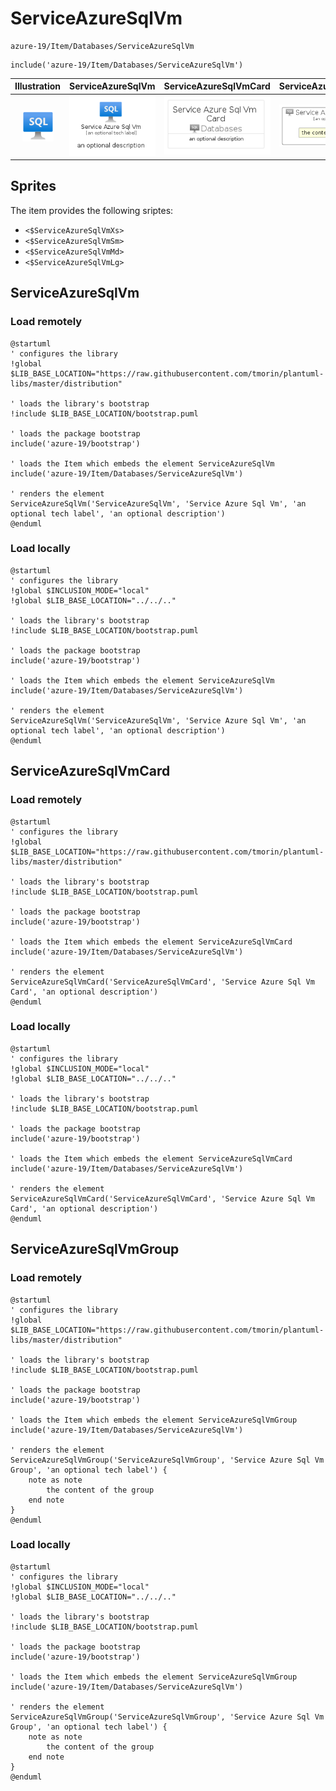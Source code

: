 # ServiceAzureSqlVm


```text
azure-19/Item/Databases/ServiceAzureSqlVm
```

```text
include('azure-19/Item/Databases/ServiceAzureSqlVm')
```



| Illustration | ServiceAzureSqlVm | ServiceAzureSqlVmCard | ServiceAzureSqlVmGroup |
| :---: | :---: | :---: | :---: |
| ![illustration for Illustration](../../../azure-19/Item/Databases/ServiceAzureSqlVm.png) | ![illustration for ServiceAzureSqlVm](../../../azure-19/Item/Databases/ServiceAzureSqlVm.Local.png) | ![illustration for ServiceAzureSqlVmCard](../../../azure-19/Item/Databases/ServiceAzureSqlVmCard.Local.png) | ![illustration for ServiceAzureSqlVmGroup](../../../azure-19/Item/Databases/ServiceAzureSqlVmGroup.Local.png) |



## Sprites
The item provides the following sriptes:

- `<$ServiceAzureSqlVmXs>`
- `<$ServiceAzureSqlVmSm>`
- `<$ServiceAzureSqlVmMd>`
- `<$ServiceAzureSqlVmLg>`





## ServiceAzureSqlVm

### Load remotely
```plantuml
@startuml
' configures the library
!global $LIB_BASE_LOCATION="https://raw.githubusercontent.com/tmorin/plantuml-libs/master/distribution"

' loads the library's bootstrap
!include $LIB_BASE_LOCATION/bootstrap.puml

' loads the package bootstrap
include('azure-19/bootstrap')

' loads the Item which embeds the element ServiceAzureSqlVm
include('azure-19/Item/Databases/ServiceAzureSqlVm')

' renders the element
ServiceAzureSqlVm('ServiceAzureSqlVm', 'Service Azure Sql Vm', 'an optional tech label', 'an optional description')
@enduml
```

### Load locally
```plantuml
@startuml
' configures the library
!global $INCLUSION_MODE="local"
!global $LIB_BASE_LOCATION="../../.."

' loads the library's bootstrap
!include $LIB_BASE_LOCATION/bootstrap.puml

' loads the package bootstrap
include('azure-19/bootstrap')

' loads the Item which embeds the element ServiceAzureSqlVm
include('azure-19/Item/Databases/ServiceAzureSqlVm')

' renders the element
ServiceAzureSqlVm('ServiceAzureSqlVm', 'Service Azure Sql Vm', 'an optional tech label', 'an optional description')
@enduml
```

## ServiceAzureSqlVmCard

### Load remotely
```plantuml
@startuml
' configures the library
!global $LIB_BASE_LOCATION="https://raw.githubusercontent.com/tmorin/plantuml-libs/master/distribution"

' loads the library's bootstrap
!include $LIB_BASE_LOCATION/bootstrap.puml

' loads the package bootstrap
include('azure-19/bootstrap')

' loads the Item which embeds the element ServiceAzureSqlVmCard
include('azure-19/Item/Databases/ServiceAzureSqlVm')

' renders the element
ServiceAzureSqlVmCard('ServiceAzureSqlVmCard', 'Service Azure Sql Vm Card', 'an optional description')
@enduml
```

### Load locally
```plantuml
@startuml
' configures the library
!global $INCLUSION_MODE="local"
!global $LIB_BASE_LOCATION="../../.."

' loads the library's bootstrap
!include $LIB_BASE_LOCATION/bootstrap.puml

' loads the package bootstrap
include('azure-19/bootstrap')

' loads the Item which embeds the element ServiceAzureSqlVmCard
include('azure-19/Item/Databases/ServiceAzureSqlVm')

' renders the element
ServiceAzureSqlVmCard('ServiceAzureSqlVmCard', 'Service Azure Sql Vm Card', 'an optional description')
@enduml
```

## ServiceAzureSqlVmGroup

### Load remotely
```plantuml
@startuml
' configures the library
!global $LIB_BASE_LOCATION="https://raw.githubusercontent.com/tmorin/plantuml-libs/master/distribution"

' loads the library's bootstrap
!include $LIB_BASE_LOCATION/bootstrap.puml

' loads the package bootstrap
include('azure-19/bootstrap')

' loads the Item which embeds the element ServiceAzureSqlVmGroup
include('azure-19/Item/Databases/ServiceAzureSqlVm')

' renders the element
ServiceAzureSqlVmGroup('ServiceAzureSqlVmGroup', 'Service Azure Sql Vm Group', 'an optional tech label') {
    note as note
        the content of the group
    end note
}
@enduml
```

### Load locally
```plantuml
@startuml
' configures the library
!global $INCLUSION_MODE="local"
!global $LIB_BASE_LOCATION="../../.."

' loads the library's bootstrap
!include $LIB_BASE_LOCATION/bootstrap.puml

' loads the package bootstrap
include('azure-19/bootstrap')

' loads the Item which embeds the element ServiceAzureSqlVmGroup
include('azure-19/Item/Databases/ServiceAzureSqlVm')

' renders the element
ServiceAzureSqlVmGroup('ServiceAzureSqlVmGroup', 'Service Azure Sql Vm Group', 'an optional tech label') {
    note as note
        the content of the group
    end note
}
@enduml
```

